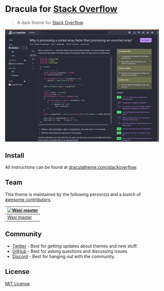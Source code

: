 # Dracula for [Stack Overflow](https://stackoverflow.com)

> A dark theme for [Stack Overflow](https://stackoverflow.com).

![Screenshot](./screenshot.png)

## Install

All instructions can be found at [draculatheme.com/stackoverflow](https://draculatheme.com/stackoverflow).

## Team

This theme is maintained by the following person(s) and a bunch of [awesome contributors](https://github.com/dracula/stackoverflow/graphs/contributors).

| [![Wasi master](https://github.com/wasi-master.png?size=100)](https://github.com/wasi-master) |
| --------------------------------------------------------------------------------------------- |
| [Wasi master](https://github.com/wasi-master)                                                 |

## Community

- [Twitter](https://twitter.com/draculatheme) - Best for getting updates about themes and new stuff.
- [GitHub](https://github.com/dracula/dracula-theme/discussions) - Best for asking questions and discussing issues.
- [Discord](https://draculatheme.com/discord-invite) - Best for hanging out with the community.

## License

[MIT License](./LICENSE)
